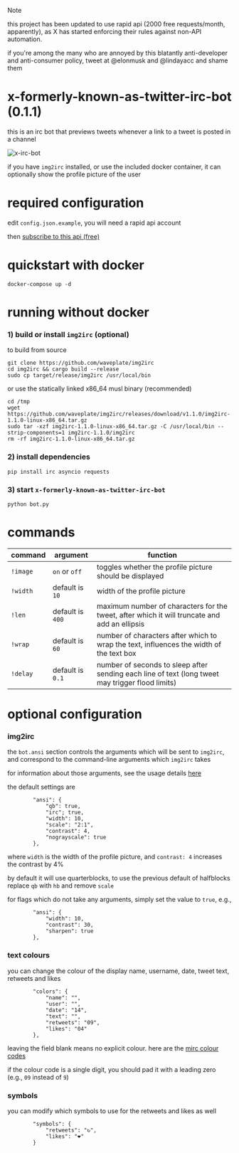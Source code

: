 > [!NOTE]
> this project has been updated to use rapid api (2000 free requests/month, apparently), as X has started enforcing their rules against non-API automation.
> 
> if you're among the many who are annoyed by this blatantly anti-developer and anti-consumer policy, tweet at @elonmusk and @lindayacc and shame them

# x-formerly-known-as-twitter-irc-bot (0.1.1)
this is an irc bot that previews tweets whenever a link to a tweet is posted in a channel

![x-irc-bot](https://i.imgur.com/cI1rIe8.png)

if you have `img2irc` installed, or use the included docker container, it can optionally show the profile picture of the user

# required configuration
edit `config.json.example`, you will need a rapid api account

then [subscribe to this api (free)](https://rapidapi.com/xtreme-apis-xtreme-apis-default/api/x66)

# quickstart with docker
`docker-compose up -d`

# running without docker
### 1) build or install `img2irc` (optional)

to build from source

    git clone https://github.com/waveplate/img2irc
    cd img2irc && cargo build --release
    sudo cp target/release/img2irc /usr/local/bin

or use the statically linked x86_64 musl binary (recommended)


    cd /tmp
    wget https://github.com/waveplate/img2irc/releases/download/v1.1.0/img2irc-1.1.0-linux-x86_64.tar.gz
    sudo tar -xzf img2irc-1.1.0-linux-x86_64.tar.gz -C /usr/local/bin --strip-components=1 img2irc-1.1.0/img2irc
    rm -rf img2irc-1.1.0-linux-x86_64.tar.gz


### 2) install dependencies
`pip install irc asyncio requests`

### 3) start `x-formerly-known-as-twitter-irc-bot`
`python bot.py`

# commands
| command | argument | function |
| --- | --- | --- |
| `!image` | `on` or `off`  | toggles whether the profile picture should be displayed |
| `!width` | default is `10` | width of the profile picture |
| `!len` | default is `400` | maximum number of characters for the tweet, after which it will truncate and add an ellipsis |
| `!wrap` | default is `60` | number of characters after which to wrap the text, influences the width of the text box |
| `!delay` | default is `0.1` | number of seconds to sleep after sending each line of text (long tweet may trigger flood limits)

# optional configuration

### img2irc

the `bot.ansi` section controls the arguments which will be sent to `img2irc`, and correspond to the command-line arguments which `img2irc` takes

for information about those arguments, see the usage details [here](https://github.com/waveplate/img2irc#usage)

the default settings are

```
        "ansi": {
            "qb": true,
            "irc"; true,
            "width": 10,
            "scale": "2:1",
            "contrast": 4,
            "nograyscale": true
        },
```

where `width` is the width of the profile picture, and `contrast: 4` increases the contrast by 4%

by default it will use quarterblocks, to use the previous default of halfblocks replace `qb` with `hb` and remove `scale`

for flags which do not take any arguments, simply set the value to `true`, e.g.,

```
        "ansi": {
            "width": 10,
            "contrast": 30,
            "sharpen": true
        },
```

### text colours

you can change the colour of the display name, username, date, tweet text, retweets and likes

```
        "colors": {
            "name": "",
            "user": "",
            "date": "14",
            "text": "",
            "retweets": "09",
            "likes": "04"
        },
```

leaving the field blank means no explicit colour. here are the [mirc colour codes](https://www.mirc.com/colors.html)

if the colour code is a single digit, you should pad it with a leading zero (e.g., `09` instead of `9`)

### symbols

you can modify which symbols to use for the retweets and likes as well

```
        "symbols": {
            "retweets": "↻",
            "likes": "❤"
        }
```
